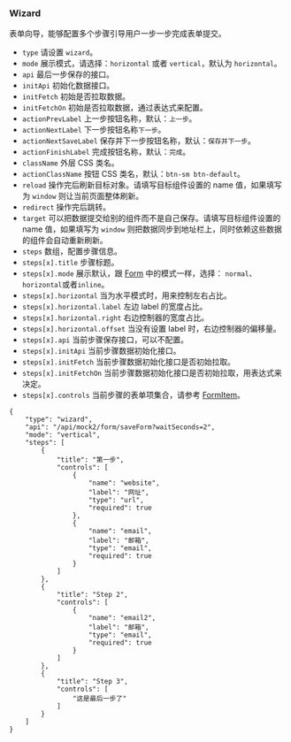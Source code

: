 ### Wizard

表单向导，能够配置多个步骤引导用户一步一步完成表单提交。

-   `type` 请设置 `wizard`。
-   `mode` 展示模式，请选择：`horizontal` 或者 `vertical`，默认为 `horizontal`。
-   `api` 最后一步保存的接口。
-   `initApi` 初始化数据接口。
-   `initFetch` 初始是否拉取数据。
-   `initFetchOn` 初始是否拉取数据，通过表达式来配置。
-   `actionPrevLabel` 上一步按钮名称，默认：`上一步`。
-   `actionNextLabel` 下一步按钮名称`下一步`。
-   `actionNextSaveLabel` 保存并下一步按钮名称，默认：`保存并下一步`。
-   `actionFinishLabel` 完成按钮名称，默认：`完成`。
-   `className` 外层 CSS 类名。
-   `actionClassName` 按钮 CSS 类名，默认：`btn-sm btn-default`。
-   `reload` 操作完后刷新目标对象。请填写目标组件设置的 name 值，如果填写为 `window` 则让当前页面整体刷新。
-   `redirect` 操作完后跳转。
-   `target` 可以把数据提交给别的组件而不是自己保存。请填写目标组件设置的 name 值，如果填写为 `window` 则把数据同步到地址栏上，同时依赖这些数据的组件会自动重新刷新。
-   `steps` 数组，配置步骤信息。
-   `steps[x].title` 步骤标题。
-   `steps[x].mode` 展示默认，跟 [Form](./Form.md) 中的模式一样，选择： `normal`、`horizontal`或者`inline`。
-   `steps[x].horizontal` 当为水平模式时，用来控制左右占比。
-   `steps[x].horizontal.label` 左边 label 的宽度占比。
-   `steps[x].horizontal.right` 右边控制器的宽度占比。
-   `steps[x].horizontal.offset` 当没有设置 label 时，右边控制器的偏移量。
-   `steps[x].api` 当前步骤保存接口，可以不配置。
-   `steps[x].initApi` 当前步骤数据初始化接口。
-   `steps[x].initFetch` 当前步骤数据初始化接口是否初始拉取。
-   `steps[x].initFetchOn` 当前步骤数据初始化接口是否初始拉取，用表达式来决定。
-   `steps[x].controls` 当前步骤的表单项集合，请参考 [FormItem](#formitem)。

```schema:height="400" scope="body"
{
    "type": "wizard",
    "api": "/api/mock2/form/saveForm?waitSeconds=2",
    "mode": "vertical",
    "steps": [
        {
            "title": "第一步",
            "controls": [
                {
                    "name": "website",
                    "label": "网址",
                    "type": "url",
                    "required": true
                },
                {
                    "name": "email",
                    "label": "邮箱",
                    "type": "email",
                    "required": true
                }
            ]
        },
        {
            "title": "Step 2",
            "controls": [
                {
                    "name": "email2",
                    "label": "邮箱",
                    "type": "email",
                    "required": true
                }
            ]
        },
        {
            "title": "Step 3",
            "controls": [
                "这是最后一步了"
            ]
        }
    ]
}
```
